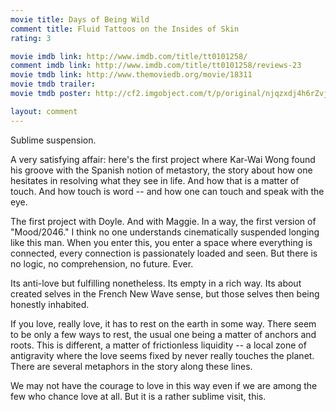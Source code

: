 ```yaml
---
movie title: Days of Being Wild
comment title: Fluid Tattoos on the Insides of Skin
rating: 3

movie imdb link: http://www.imdb.com/title/tt0101258/
comment imdb link: http://www.imdb.com/title/tt0101258/reviews-23
movie tmdb link: http://www.themoviedb.org/movie/18311
movie tmdb trailer: 
movie tmdb poster: http://cf2.imgobject.com/t/p/original/njqzxdj4h6rZvj2bwXvnJ8fzr8q.jpg

layout: comment
---
```


Sublime suspension.

A very satisfying affair: here's the first project where Kar-Wai Wong found his groove with the Spanish notion of metastory, the story about how one hesitates in resolving what they see in life. And how that is a matter of touch. And how touch is word -- and how one can touch and speak with the eye.

The first project with Doyle. And with Maggie. In a way, the first version of "Mood/2046." I think no one understands cinematically suspended longing like this man. When you enter this, you enter a space where everything is connected, every connection is passionately loaded and seen. But there is no logic, no comprehension, no future. Ever.

Its anti-love but fulfilling nonetheless. Its empty in a rich way. Its about created selves in the French New Wave sense, but those selves then being honestly inhabited.

If you love, really love, it has to rest on the earth in some way. There seem to be only a few ways to rest, the usual one being a matter of anchors and roots. This is different, a matter of frictionless liquidity -- a local zone of antigravity where the love seems fixed by never really touches the planet. There are several metaphors in the story along these lines.

We may not have the courage to love in this way even if we are among the few who chance love at all. But it is a rather sublime visit, this.